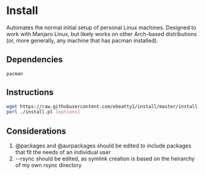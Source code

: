 # Install
Automates the normal initial setup of personal Linux machines. Designed to work with Manjaro Linux, but likely works on other 
Arch-based distributions (or, more generally, any machine that has pacman installed).

## Dependencies
`pacman`

## Instructions
```sh
wget https://raw.githubusercontent.com/ebeatty1/install/master/install.pl
perl ./install.pl [options]
```

## Considerations
1. @packages and @aurpackages should be edited to include packages that fit the needs of an individual user
1. --rsync should be edited, as symlink creation is based on the heirarchy of my own rsync directory
